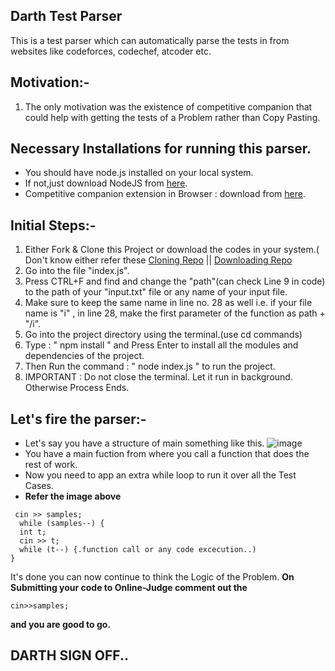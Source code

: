## Darth Test Parser
This is a test parser which can automatically parse the tests in from websites like codeforces, codechef, atcoder etc.
## Motivation:-
1. The only motivation was the existence of competitive companion that could help with getting the tests of a Problem rather than Copy Pasting.
## Necessary Installations for running this parser.
- You should have node.js installed on your local system. 
- If not,just download NodeJS from <a href="https://nodejs.org/en/">here</a>.
- Competitive companion extension in Browser : download from <a href="https://chrome.google.com/webstore/detail/competitive-companion/cjnmckjndlpiamhfimnnjmnckgghkjbl">here</a>.
## Initial Steps:-
1. Either Fork & Clone this Project or download the codes in your system.( Don't know either refer these <a href='https://docs.github.com/en/repositories/creating-and-managing-repositories/cloning-a-repository'>Cloning Repo</a> || <a href='https://helpdeskgeek.com/how-to/how-to-download-files-and-view-code-from-github/#:~:text=To%20do%20so%2C%20follow%20these%20steps%3A%201%20Search,contains%20the%20most%20recent%20code%2C%20but%20not%20always.'>Downloading Repo</a>
2. Go into the file "index.js".
3. Press CTRL+F and find and change the "path"(can check Line 9 in code) to the path of your "input.txt" file or any name of your input file. 
4. Make sure to keep the same name in line no. 28 as well i.e. if your file name is "i" , in line 28, make the first parameter of the function as path + "/i".
5. Go into the project directory using the terminal.(use cd commands)
6. Type : " npm install " and Press Enter to install all the modules and dependencies of the project.
7. Then Run the command : " node index.js " to run the project.
8. IMPORTANT : Do not close the terminal. Let it run in background. Otherwise Process Ends.

## Let's fire the parser:-
- Let's say you have a structure of main something like this.
![image](https://user-images.githubusercontent.com/75901017/199092318-3d2c085b-dcb8-44ba-88ef-58fb0f5ef204.png)
- You have a main fuction from where you call a function that does the rest of work.
- Now you need to app an extra while loop to run it over all the Test Cases.
- <strong>Refer the image above</strong>
```int samples = 1;
 cin >> samples;
  while (samples--) {
  int t;
  cin >> t;
  while (t--) {.function call or any code excecution..)
}
```
It's done you can now continue to think the Logic of the Problem.
<strong>On Submitting your code to Online-Judge comment out the </strong>
  ```
  cin>>samples;
  
```
<strong>  and you are good to go.</strong>
## DARTH SIGN OFF..
